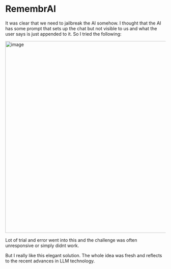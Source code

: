 # RemembrAI


It was clear that we need to jailbreak the AI somehow. I thought that the AI has some prompt that sets up the chat but not visible to us and what the user says is just appended to it. So I tried the following:

<img width="600" alt="image" src="https://user-images.githubusercontent.com/6275775/231542156-7cde801a-21cb-4b6c-950d-3d9b94a4829b.png">

Lot of trial and error went into this and
the challenge was often unresponsive or 
simply didnt work.

But I really like this elegant solution. The whole idea was 
fresh and reflects to the recent advances in LLM technology.
